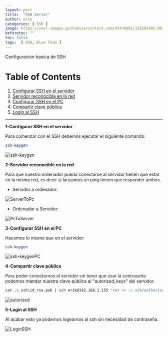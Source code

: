 ```yaml
---
layout: post
title:  "SSH Server"
author: erik
categories: [ SSH ]
image: https://user-images.githubusercontent.com/47476901/128584491-96367ea6-31d6-4904-aa32-3e84a6069ca1.png
beforetoc: ""
toc: false
tags:  [ SSH, Blue Team ]
---
```

Configuracion basica de SSH

# Table of Contents
1. [Configurar SSH en el servidor](#configssh)
2. [Servidor reconocible en la red](#sshreconocible)
3. [Configurar SSH en el PC](#configsshpc)
4. [Compartir clave pública](#publickey)
5. [Login al SSH](#sshlogin)

---

**1-Configurar SSH en el servidor** <a name="configssh"></a>

Para comenzar con el SSH debemos ejecutar el siguiente comando:

```bash
ssh-keygen
```

![ssh-keygen](https://user-images.githubusercontent.com/47476901/128584495-375f4c41-f1ed-44b2-a6e7-da3c3a9dc5c7.png)

**2-Servidor reconocible en la red** <a name="sshreconocible"></a>

Para que nuestro ordenador pueda conectarse al servidor tienen que estar en la misma red, es decir si lanzamos un ping tienen que responder ambos.

- Servidor a ordenador:

![ServerToPc](https://user-images.githubusercontent.com/47476901/128584499-2339f6ad-d33c-48b9-b71e-6b7d09396257.png)

- Ordenador a Servidor:

![PcToServer](https://user-images.githubusercontent.com/47476901/128584503-5039e056-b93c-42e9-b199-5b92c78d7cd9.png)

**3-Configurar SSH en el PC** <a name="configsshpc"></a>

Hacemos lo mismo que en el servidor:
```bash
ssh-keygen
```
![ssh-keygenPC](https://user-images.githubusercontent.com/47476901/128584508-69e8c690-d46c-44b8-9fd2-9be81f8783b4.png)

**4-Compartir clave pública** <a name="publickey"></a>

Para poder conectarnos al servidor sin tener que usar la contraseña podemos mandar nuestra clave pública al "autorized_keys" del servidor.

```bash
cat .\.ssh\id_rsa.pub | ssh erik@192.168.1.155 "cat >> ~/.ssh/authorized_keys"
```

![autorized](https://user-images.githubusercontent.com/47476901/128584510-6b4afd14-b4ed-4830-a7d0-76310e1911a5.png)

**5-Login al SSH** <a name="sshlogin"></a>

Al acabar esto ya podemos logearnos al ssh sin necesidad de contraseña.

![LoginSSH](https://user-images.githubusercontent.com/47476901/128584515-e424dd37-e0ce-4bee-8b80-f813f19f3033.png)

